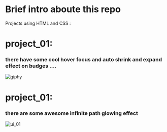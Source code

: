 
# Brief intro aboute this repo

Projects using HTML and CSS : 

# project_01:

### there have some cool hover focus and auto shrink and expand effect on budges ....

![giphy](https://github.com/gokul894/Projects_with_HTML_CSS/assets/163384108/564ef400-1ef1-4e71-8808-d207ce9841ad)


# project_01:
### there are some awesome infinite path glowing effect
![ui_01](https://github.com/gokul894/Projects_with_HTML_CSS/assets/163384108/d52d8d41-9ec2-48dd-b735-c145f9f36604)
